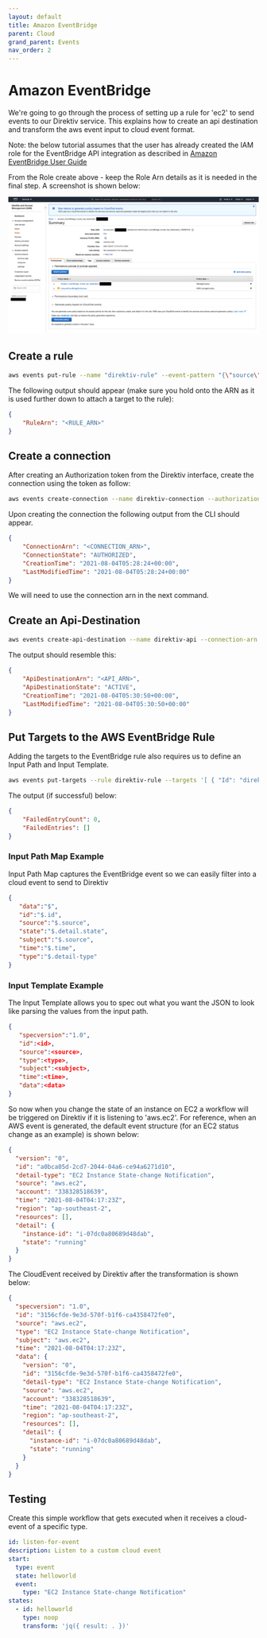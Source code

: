 ```yaml
---
layout: default
title: Amazon EventBridge
parent: Cloud
grand_parent: Events
nav_order: 2
---
```


# Amazon EventBridge

We're going to go through the process of setting up a rule for 'ec2' to send events to our Direktiv service. This explains how to create an api destination and transform the aws event input to cloud event format. 

Note: the below tutorial assumes that the user has already created the IAM role for the EventBridge API integration as described in [Amazon EventBridge User Guide](https://docs.aws.amazon.com/eventbridge/latest/userguide/eb-use-identity-based.html)

From the Role create above - keep the Role Arn details as it is needed in the final step. A screenshot is shown below:

<p align=center>
<img src="../../../assets/aws/aws-iam-role-eventbridge.png" />
</p>



## Create a rule

```sh
aws events put-rule --name "direktiv-rule" --event-pattern "{\"source\": [\"aws.ec2\"]}"
```

The following output should appear (make sure you hold onto the ARN as it is used further down to attach a target to the rule):

```json
{
    "RuleArn": "<RULE_ARN>"
}
```

## Create a connection

After creating an Authorization token from the Direktiv interface, create the connection using the token as follow:

```sh
aws events create-connection --name direktiv-connection --authorization-type API_KEY --auth-parameters "{\"ApiKeyAuthParameters\": {\"ApiKeyName\":\"Authorization\", \"ApiKeyValue\":\"Bearer <DIREKTIV_TOKEN>\"}}"
```

Upon creating the connection the following output from the CLI should appear.

```json
{
    "ConnectionArn": "<CONNECTION_ARN>",
    "ConnectionState": "AUTHORIZED",
    "CreationTime": "2021-08-04T05:28:24+00:00",
    "LastModifiedTime": "2021-08-04T05:28:24+00:00"
}
```

We will need to use the connection arn in the next command.

## Create an Api-Destination

```sh
aws events create-api-destination --name direktiv-api --connection-arn "<CONNECTION_ARN>" --invocation-endpoint https://run.direktiv.io/api/namespaces/complex-workflows/event --http-method POST
```

The output should resemble this:

```json
{
    "ApiDestinationArn": "<API_ARN>",
    "ApiDestinationState": "ACTIVE",
    "CreationTime": "2021-08-04T05:30:50+00:00",
    "LastModifiedTime": "2021-08-04T05:30:50+00:00"
}
```

## Put Targets to the AWS EventBridge Rule

Adding the targets to the EventBridge rule also requires us to define an Input Path and Input Template.

```sh
aws events put-targets --rule direktiv-rule --targets '[ { "Id": "direktiv-api", "RoleArn": "<ROLE_ARN>", "Arn": "<API_ARN>", "InputTransformer": { "InputPathsMap": { "data":"$", "id":"$.id", "source":"$.source", "state":"$.detail.state", "subject":"$.source", "time":"$.time", "type":"$.detail-type" }, "InputTemplate": " {\"specversion\":\"1.0\", \"id\":<id>, \"source\":<source>, \"type\":<type>, \"subject\":<subject>, \"time\":<time>, \"data\":<data>}" } } ]'
```

The output (if successful) below:

```json
{
    "FailedEntryCount": 0,
    "FailedEntries": []
}
```

### Input Path Map Example

Input Path Map captures the EventBridge event so we can easily filter into a cloud event to send to Direktiv

```json
{
   "data":"$",
   "id":"$.id",
   "source":"$.source",
   "state":"$.detail.state",
   "subject":"$.source",
   "time":"$.time",
   "type":"$.detail-type"
}
```

### Input Template Example

The Input Template allows you to spec out what you want the JSON to look like parsing the values from the input path.

```json
{
   "specversion":"1.0",
   "id":<id>,
   "source":<source>,
   "type":<type>,
   "subject":<subject>,
   "time":<time>,
   "data":<data>
}
```

So now when you change the state of an instance on EC2 a workflow will be triggered on Direktiv if it is listening to 'aws.ec2'. For reference, when an AWS event is generated, the default event structure (for an EC2 status change as an example) is shown below:

```json
{
  "version": "0",
  "id": "a0bca05d-2cd7-2044-04a6-ce94a6271d10",
  "detail-type": "EC2 Instance State-change Notification",
  "source": "aws.ec2",
  "account": "338328518639",
  "time": "2021-08-04T04:17:23Z",
  "region": "ap-southeast-2",
  "resources": [],
  "detail": {
    "instance-id": "i-07dc0a80689d48dab",
    "state": "running"
  }
}
```

The CloudEvent received by Direktiv after the transformation is shown below:

```json
{
  "specversion": "1.0",
  "id": "3156cfde-9e3d-570f-b1f6-ca4358472fe0",
  "source": "aws.ec2",
  "type": "EC2 Instance State-change Notification",
  "subject": "aws.ec2",
  "time": "2021-08-04T04:17:23Z",
  "data": {
    "version": "0",
    "id": "3156cfde-9e3d-570f-b1f6-ca4358472fe0",
    "detail-type": "EC2 Instance State-change Notification",
    "source": "aws.ec2",
    "account": "338328518639",
    "time": "2021-08-04T04:17:23Z",
    "region": "ap-southeast-2",
    "resources": [],
    "detail": {
      "instance-id": "i-07dc0a80689d48dab",
      "state": "running"
    }
  }
}
```



## Testing

Create this simple workflow that gets executed when it receives a cloud-event of a specific type.

```yaml
id: listen-for-event
description: Listen to a custom cloud event
start:
  type: event
  state: helloworld
  event:
    type: "EC2 Instance State-change Notification"
states:
  - id: helloworld
    type: noop
    transform: 'jq({ result: . })'
```


